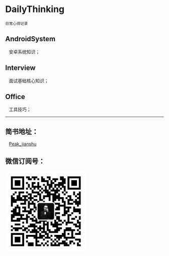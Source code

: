 # DailyThinking

    日常心得记录

## AndroidSystem

    安卓系统知识；
   
## Interview

    面试基础核心知识；
    
## Office

    工具技巧；

------------------------

## 简书地址：

    [Peak_jianshu](https://www.jianshu.com/u/1484bd1b3903)

## 微信订阅号：

![AndroidDevHub](https://github.com/cumtping/DailyThinking/blob/master/Z-screenshot/qrcode.jpg?raw=true)
